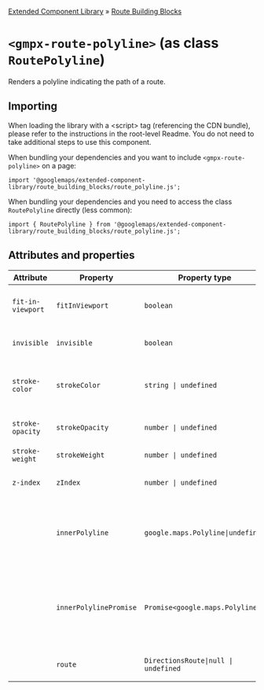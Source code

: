 [Extended Component Library](../../../README.md) » [Route Building Blocks](../README.md)

# `<gmpx-route-polyline>` (as class `RoutePolyline`)

Renders a polyline indicating the path of a route.

## Importing

When loading the library with a &lt;script&gt; tag (referencing the CDN bundle), please refer to the instructions in the root-level Readme. You do not need to take additional steps to use this component.

When bundling your dependencies and you want to include `<gmpx-route-polyline>` on a page:

```
import '@googlemaps/extended-component-library/route_building_blocks/route_polyline.js';
```

When bundling your dependencies and you need to access the class `RoutePolyline` directly (less common):

```
import { RoutePolyline } from '@googlemaps/extended-component-library/route_building_blocks/route_polyline.js';
```

## Attributes and properties

| Attribute         | Property               | Property type                        | Description                                                                                                                                                   | Default | Reflects? |
| ----------------- | ---------------------- | ------------------------------------ | ------------------------------------------------------------------------------------------------------------------------------------------------------------- | ------- | --------- |
| `fit-in-viewport` | `fitInViewport`        | `boolean`                            | Whether or not to automatically adjust the map's viewport to include the polyline.                                                                            | `false` | ✅         |
| `invisible`       | `invisible`            | `boolean`                            | Whether or not the polyline is invisible or visible on the map.                                                                                               | `false` | ✅         |
| `stroke-color`    | `strokeColor`          | `string \| undefined`                | Stroke color of the polyline. All CSS3 colors are supported except for extended named colors.                                                                 |         | ✅         |
| `stroke-opacity`  | `strokeOpacity`        | `number \| undefined`                | The stroke opacity of the polyline between 0.0 and 1.0.                                                                                                       |         | ✅         |
| `stroke-weight`   | `strokeWeight`         | `number \| undefined`                | The stroke width of the polyline in pixels.                                                                                                                   |         | ✅         |
| `z-index`         | `zIndex`               | `number \| undefined`                | The z-index of the polyline compared to other polys.                                                                                                          |         | ✅         |
|                   | `innerPolyline`        | `google.maps.Polyline\|undefined`    | The inner `google.maps.Polyline` from the Maps JS API. This value is set once `innerPolylinePromise` is resolved.                                             |         | ❌         |
|                   | `innerPolylinePromise` | `Promise<google.maps.Polyline>`      | Resolves to the inner polyline when it's ready. It might not be ready immediately because the `Polyline` class is loaded asynchronously from the Maps JS API. |         | ❌         |
|                   | `route`                | `DirectionsRoute\|null \| undefined` | Route data to render, overriding anything provided by context.                                                                                                |         | ❌         |



